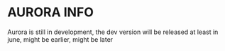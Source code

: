 # AURORA INFO
Aurora is still in development, the dev version will be released at least in june, might be earlier, might be later
